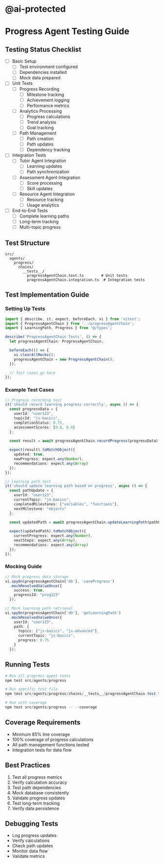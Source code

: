 # @ai-protected
# Progress Agent Testing Guide

## Testing Status Checklist
- [ ] Basic Setup
  - [ ] Test environment configured
  - [ ] Dependencies installed
  - [ ] Mock data prepared

- [ ] Unit Tests
  - [ ] Progress Recording
    - [ ] Milestone tracking
    - [ ] Achievement logging
    - [ ] Performance metrics
  - [ ] Analytics Processing
    - [ ] Progress calculations
    - [ ] Trend analysis
    - [ ] Goal tracking
  - [ ] Path Management
    - [ ] Path creation
    - [ ] Path updates
    - [ ] Dependency tracking

- [ ] Integration Tests
  - [ ] Tutor Agent Integration
    - [ ] Learning updates
    - [ ] Path synchronization
  - [ ] Assessment Agent Integration
    - [ ] Score processing
    - [ ] Skill updates
  - [ ] Resource Agent Integration
    - [ ] Resource tracking
    - [ ] Usage analytics

- [ ] End-to-End Tests
  - [ ] Complete learning paths
  - [ ] Long-term tracking
  - [ ] Multi-topic progress

## Test Structure
```
src/
  agents/
    progress/
      chains/
        __tests__/
          progressAgentChain.test.ts        # Unit tests
          progressAgentChain.integration.ts  # Integration tests
```

## Test Implementation Guide

### Setting Up Tests
```typescript
import { describe, it, expect, beforeEach, vi } from 'vitest';
import { ProgressAgentChain } from '../progressAgentChain';
import { LearningPath, Progress } from '@/types';

describe('ProgressAgentChain Tests', () => {
  let progressAgentChain: ProgressAgentChain;

  beforeEach(() => {
    vi.clearAllMocks();
    progressAgentChain = new ProgressAgentChain();
  });

  // Test cases go here
});
```

### Example Test Cases
```typescript
// Progress recording test
it('should record learning progress correctly', async () => {
  const progressData = {
    userId: "user123",
    topicId: "js-basics",
    completionStatus: 0.75,
    assessmentScores: [0.8, 0.9]
  };

  const result = await progressAgentChain.recordProgress(progressData);
  
  expect(result).toMatchObject({
    updated: true,
    newProgress: expect.any(Number),
    recommendations: expect.any(Array)
  });
});

// Learning path test
it('should update learning path based on progress', async () => {
  const pathUpdate = {
    userId: "user123",
    currentTopic: "js-basics",
    completedMilestones: ["variables", "functions"],
    nextMilestone: "objects"
  };

  const updatedPath = await progressAgentChain.updateLearningPath(pathUpdate);
  
  expect(updatedPath).toMatchObject({
    currentProgress: expect.any(Number),
    nextSteps: expect.any(Array),
    recommendations: expect.any(Array)
  });
});
```

### Mocking Guide
```typescript
// Mock progress data storage
vi.spyOn(progressAgentChain['db'], 'saveProgress')
  .mockResolvedValueOnce({
    success: true,
    progressId: "prog123"
  });

// Mock learning path retrieval
vi.spyOn(progressAgentChain['db'], 'getLearningPath')
  .mockResolvedValueOnce({
    userId: "user123",
    path: {
      topics: ["js-basics", "js-advanced"],
      currentTopic: "js-basics",
      progress: 0.75
    }
  });
```

## Running Tests
```powershell
# Run all progress agent tests
npm test src/agents/progress

# Run specific test file
npm test src/agents/progress/chains/__tests__/progressAgentChain.test.ts

# Run with coverage
npm test src/agents/progress -- --coverage
```

## Coverage Requirements
- Minimum 85% line coverage
- 100% coverage of progress calculations
- All path management functions tested
- Integration tests for data flow

## Best Practices
1. Test all progress metrics
2. Verify calculation accuracy
3. Test path dependencies
4. Mock database consistently
5. Validate progress updates
6. Test long-term tracking
7. Verify data persistence

## Debugging Tests
- Log progress updates
- Verify calculations
- Check path updates
- Monitor data flow
- Validate metrics 